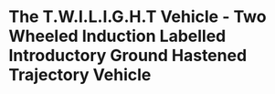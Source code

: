 # The T.W.I.L.I.G.H.T Vehicle - Two Wheeled Induction Labelled Introductory Ground Hastened Trajectory Vehicle
